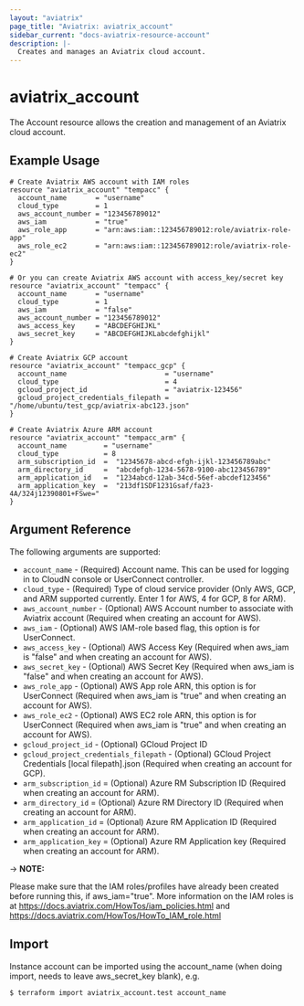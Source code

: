 ```yaml
---
layout: "aviatrix"
page_title: "Aviatrix: aviatrix_account"
sidebar_current: "docs-aviatrix-resource-account"
description: |-
  Creates and manages an Aviatrix cloud account.
---
```


# aviatrix_account

The Account resource allows the creation and management of an Aviatrix cloud account.

## Example Usage

```hcl
# Create Aviatrix AWS account with IAM roles
resource "aviatrix_account" "tempacc" {
  account_name       = "username"
  cloud_type         = 1
  aws_account_number = "123456789012"
  aws_iam            = "true"
  aws_role_app       = "arn:aws:iam::123456789012:role/aviatrix-role-app"
  aws_role_ec2       = "arn:aws:iam::123456789012:role/aviatrix-role-ec2"
}

# Or you can create Aviatrix AWS account with access_key/secret key
resource "aviatrix_account" "tempacc" {
  account_name       = "username"
  cloud_type         = 1
  aws_iam            = "false"
  aws_account_number = "123456789012"
  aws_access_key     = "ABCDEFGHIJKL"
  aws_secret_key     = "ABCDEFGHIJKLabcdefghijkl"
}

# Create Aviatrix GCP account
resource "aviatrix_account" "tempacc_gcp" {
  account_name                        = "username"
  cloud_type                          = 4
  gcloud_project_id                   = "aviatrix-123456"
  gcloud_project_credentials_filepath = "/home/ubuntu/test_gcp/aviatrix-abc123.json"
}

# Create Aviatrix Azure ARM account 
resource "aviatrix_account" "tempacc_arm" {
  account_name         = "username"
  cloud_type           = 8
  arm_subscription_id  =  "12345678-abcd-efgh-ijkl-123456789abc"
  arm_directory_id     =  "abcdefgh-1234-5678-9100-abc123456789"
  arm_application_id   =  "1234abcd-12ab-34cd-56ef-abcdef123456"
  arm_application_key  =  "213df1SDF1231Gsaf/fa23-4A/324j12390801+FSwe=" 
}
```

## Argument Reference

The following arguments are supported:

* `account_name` - (Required) Account name. This can be used for logging in to CloudN console or UserConnect controller.
* `cloud_type` - (Required) Type of cloud service provider (Only AWS, GCP, and ARM supported currently. Enter 1 for AWS, 4 for GCP, 8 for ARM).
* `aws_account_number` - (Optional) AWS Account number to associate with Aviatrix account (Required when creating an account for AWS).
* `aws_iam` - (Optional) AWS IAM-role based flag, this option is for UserConnect.
* `aws_access_key` - (Optional) AWS Access Key (Required when aws_iam is "false" and when creating an account for AWS).
* `aws_secret_key` - (Optional) AWS Secret Key (Required when aws_iam is "false" and when creating an account for AWS).
* `aws_role_app` - (Optional) AWS App role ARN, this option is for UserConnect (Required when aws_iam is "true" and when creating an account for AWS).
* `aws_role_ec2` - (Optional) AWS EC2 role ARN, this option is for UserConnect (Required when aws_iam is "true" and when creating an account for AWS).
* `gcloud_project_id` - (Optional) GCloud Project ID
* `gcloud_project_credentials_filepath` - (Optional) GCloud Project Credentials [local filepath].json (Required when creating an account for GCP).
* `arm_subscription_id` = (Optional) Azure RM Subscription ID (Required when creating an account for ARM).
* `arm_directory_id` = (Optional) Azure RM Directory ID (Required when creating an account for ARM).
* `arm_application_id` = (Optional) Azure RM Application ID (Required when creating an account for ARM).
* `arm_application_key` = (Optional) Azure RM Application key (Required when creating an account for ARM).

-> **NOTE:** 

Please make sure that the IAM roles/profiles have already been created before running this, if aws_iam="true". More information on the IAM roles is at https://docs.aviatrix.com/HowTos/iam_policies.html and https://docs.aviatrix.com/HowTos/HowTo_IAM_role.html

## Import

Instance account can be imported using the account_name (when doing import, needs to leave aws_secret_key blank), e.g.

```
$ terraform import aviatrix_account.test account_name
```
